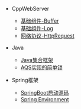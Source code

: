 * CppWebServer
  * [基础组件-Buffer](/CppWebServer/02-基础组件-Buffer)
  * [基础组件-Log](/CppWebServer/03-基础组件-BlockDeque-Log.md)
  * [网络协议-HttpRequest](/CppWebServer/05-网络协议-HttpRequest.md)

* Java
  * [Java集合框架](/Java/Java集合框架.md)
  * [AQS实现的简单锁](/Java/AQS实现的简单锁.md)

* Spring框架
  * [SpringBoot启动源码](/Spring框架/SpringBoot启动源码.md)
  * [Spring Environment](/Spring框架/Spring-Environment.md)